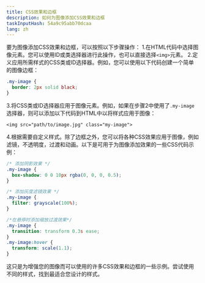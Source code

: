 ```yaml
---
title: CSS效果和边框
description: 如何为图像添加CSS效果和边框
taskInputHash: 54a9c95abb70dcaa
lang: zh
---
```

要为图像添加CSS效果和边框，可以按照以下步骤操作：
1.在HTML代码中选择图像元素。您可以使用ID或类选择器进行此操作，也可以直接选择`<img>`元素。
2.定义应用所需样式的CSS类或ID选择器。例如，您可以使用以下代码创建一个简单的图像边框：

```css
.my-image {
  border: 2px solid black;
}
```

3.将CSS类或ID选择器应用于图像元素。例如，如果在步骤2中使用了`.my-image`选择器，则可以添加以下代码到HTML中以将样式应用于图像：

```arduino
<img src="path/to/image.jpg" class="my-image">
```

4.根据需要自定义样式。除了边框之外，您可以将各种CSS效果应用于图像，例如滤镜，不透明度，过渡和动画。以下是可用于为图像添加效果的一些CSS代码示例：

```css
/* 添加阴影效果 */
.my-image {
  box-shadow: 0 0 10px rgba(0, 0, 0, 0.5);
}

/* 添加灰度滤镜效果 */
.my-image {
  filter: grayscale(100%);
}

/*在悬停时添加缩放过渡效果*/
.my-image {
  transition: transform 0.3s ease;
}
.my-image:hover {
  transform: scale(1.1);
}
```

这只是为增强您的图像而可以使用的许多CSS效果和边框的一些示例。尝试使用不同的样式，找到最适合您设计的样式。
